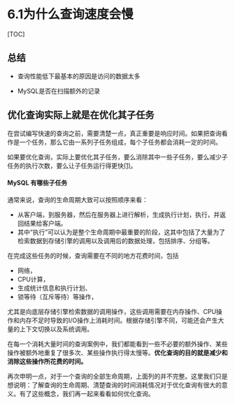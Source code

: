 # 6.1为什么查询速度会慢

[TOC]

## 总结

- 查询性能低下最基本的原因是访问的数据太多

- MySQL是否在扫描额外的记录 

## 优化查询实际上就是在优化其子任务

在尝试编写快速的查询之前，需要清楚一点，真正重要是响应时间。如果把查询看作是一个任务，那么它由一系列子任务组成，每个子任务都会消耗一定的时间。

如果要优化查询，实际上要优化其子任务，要么消除其中一些子任务，要么减少子任务的执行次数，要么让子任务运行得更快[(1)](https://www.neat-reader.cn/part0013.xhtml#ch1)。

#### MySQL 有哪些子任务

通常来说，查询的生命周期大致可以按照顺序来看：

- 从客户端，到服务器，然后在服务器上进行解析，生成执行计划，执行，并返回结果给客户端。
- 其中“执行”可以认为是整个生命周期中最重要的阶段，这其中包括了大量为了检索数据到存储引擎的调用以及调用后的数据处理，包括排序、分组等。

在完成这些任务的时候，查询需要在不同的地方花费时间，包括

- 网络，
- CPU计算，
- 生成统计信息和执行计划、
- 锁等待（互斥等待）等操作，

尤其是向底层存储引擎检索数据的调用操作，这些调用需要在内存操作、CPU操作和内存不足时导致的I/O操作上消耗时间。根据存储引擎不同，可能还会产生大量的上下文切换以及系统调用。

在每一个消耗大量时间的查询案例中，我们都能看到一些不必要的额外操作、某些操作被额外地重复了很多次、某些操作执行得太慢等。**优化查询的目的就是减少和消除这些操作所花费的时间。**

再次申明一点，对于一个查询的全部生命周期，上面列的并不完整。这里我们只是想说明：了解查询的生命周期、清楚查询的时间消耗情况对于优化查询有很大的意义。有了这些概念，我们再一起来看看如何优化查询。

